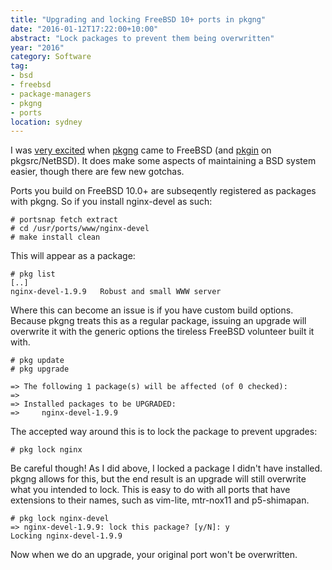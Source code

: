 ```yaml
---
title: "Upgrading and locking FreeBSD 10+ ports in pkgng"
date: "2016-01-12T17:22:00+10:00"
abstract: "Lock packages to prevent them being overwritten"
year: "2016"
category: Software
tag:
- bsd
- freebsd
- package-managers
- pkgng
- ports
location: sydney
---
```

I was [very excited][excite] when [pkgng][pkgng] came to FreeBSD (and [pkgin][pkgin] on pkgsrc/NetBSD). It does make some aspects of maintaining a BSD system easier, though there are few new gotchas.

Ports you build on FreeBSD 10.0+ are subseqently registered as packages with pkgng. So if you install nginx-devel as such:

    # portsnap fetch extract
    # cd /usr/ports/www/nginx-devel
    # make install clean

This will appear as a package:

    # pkg list
    [..]
    nginx-devel-1.9.9   Robust and small WWW server

Where this can become an issue is if you have custom build options. Because pkgng treats this as a regular package, issuing an upgrade will overwrite it with the generic options the tireless FreeBSD volunteer built it with.

    # pkg update
    # pkg upgrade

    => The following 1 package(s) will be affected (of 0 checked):
    =>
    => Installed packages to be UPGRADED:
    =>     nginx-devel-1.9.9

The accepted way around this is to lock the package to prevent upgrades:

    # pkg lock nginx

Be careful though! As I did above, I locked a package I didn't have installed. pkgng allows for this, but the end result is an upgrade will still overwrite what you intended to lock. This is easy to do with all ports that have extensions to their names, such as vim-lite, mtr-nox11 and p5-shimapan.

    # pkg lock nginx-devel
    => nginx-devel-1.9.9: lock this package? [y/N]: y
    Locking nginx-devel-1.9.9

Now when we do an upgrade, your original port won't be overwritten.

[excite]: https://rubenerd.com/pkgin-pkgng-pkgwin/
[pkgng]: https://www.freebsd.org/doc/handbook/pkgng-intro.html
[pkgin]: http://pkgin.net/

